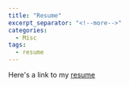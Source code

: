 ```yaml
---
title: "Resume"
excerpt_separator: "<!--more-->"
categories:
  - Misc
tags:
  - resume
---
```


Here's a link to my [resume](https://drive.google.com/file/d/11YAuQPWUTFFIXC7fx4ITpDMwu7MGKJbv/view?usp=sharing)